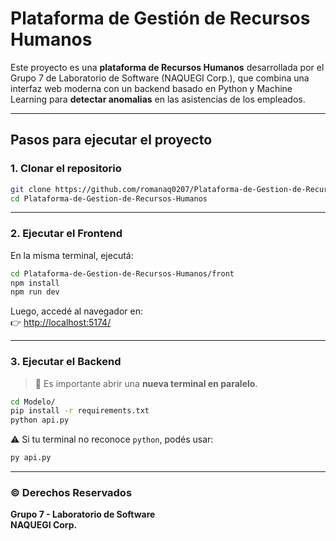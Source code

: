 
# Plataforma de Gestión de Recursos Humanos

Este proyecto es una **plataforma de Recursos Humanos** desarrollada por el Grupo 7 de Laboratorio de Software (NAQUEGI Corp.), que combina una interfaz web moderna con un backend basado en Python y Machine Learning para **detectar anomalias** en las asistencias de los empleados.

---

##  Pasos para ejecutar el proyecto

### 1. Clonar el repositorio

```bash
git clone https://github.com/romanaq0207/Plataforma-de-Gestion-de-Recursos-Humanos.git
cd Plataforma-de-Gestion-de-Recursos-Humanos
```

---

### 2. Ejecutar el Frontend

En la misma terminal, ejecutá:

```bash
cd Plataforma-de-Gestion-de-Recursos-Humanos/front
npm install
npm run dev
```

Luego, accedé al navegador en:  
👉 [http://localhost:5174/](http://localhost:5174/)

---

### 3. Ejecutar el Backend

> 📌 Es importante abrir una **nueva terminal en paralelo**.

```bash
cd Modelo/
pip install -r requirements.txt
python api.py
```

⚠️ Si tu terminal no reconoce `python`, podés usar:

```bash
py api.py
```

---

### © Derechos Reservados

**Grupo 7 - Laboratorio de Software**  
**NAQUEGI Corp.**

